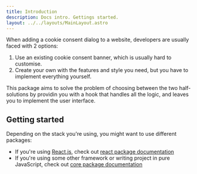 ```yaml
---
title: Introduction
description: Docs intro. Gettings started.
layout: ../../layouts/MainLayout.astro
---
```


When adding a cookie consent dialog to a website, developers are usually faced with 2 options:

1. Use an existing cookie consent banner, which is usually hard to customise.
2. Create your own with the features and style you need, but you have to implement everything yourself.

This package aims to solve the problem of choosing between the two half-solutions by providin you with a hook that handles all the logic, and leaves you to implement the user interface.

## Getting started

Depending on the stack you're using, you might want to use different packages:

- If you're using [React.js](https://reactjs.org/), check out [react package documentation](/use-cookie-consent-docs/packages/react)
- If you're using some other framework or writing project in pure JavaScript, check out [core package documentation](/use-cookie-consent-docs/packages/core)
